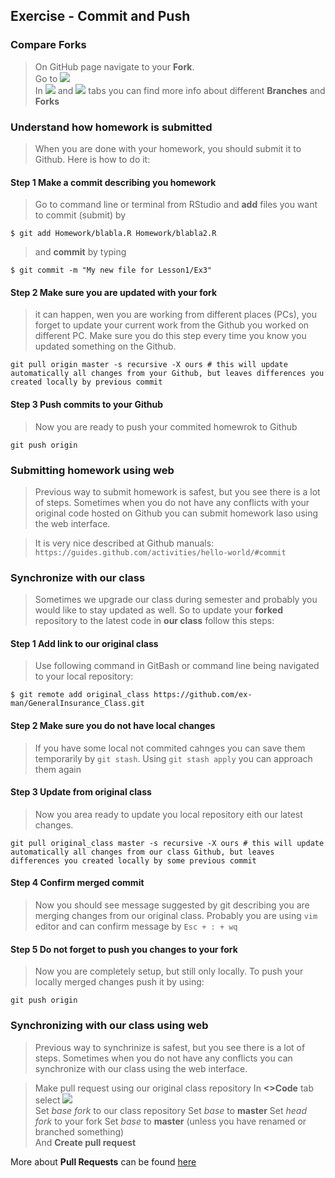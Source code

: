 ## Exercise - Commit and Push
### Compare Forks
> On GitHub page navigate to your **Fork**.  
> Go to ![](../Support/About_git_files/Insights.png)  
> In ![](../Support/About_git_files/Network.png) and ![](../Support/About_git_files/Forks.png) tabs you can find more info about different **Branches** and **Forks**  

### Understand how homework is submitted
> When you are done with your homework, you should submit it to Github. Here is how to do it:

#### Step 1 Make a commit describing you homework
> Go to command line or terminal from RStudio and **add** files you want to commit (submit) by

`$ git add Homework/blabla.R Homework/blabla2.R`  
> and **commit** by typing

`$ git commit -m "My new file for Lesson1/Ex3"`  

#### Step 2 Make sure you are updated with your fork
> it can happen, wen you are working from different places (PCs), you forget to update your current work from the Github you worked on different PC. Make sure you do this step every time you know you updated something on the Github.

`git pull origin master -s recursive -X ours # this will update automatically all changes from your Github, but leaves differences you created locally by previous commit`

#### Step 3 Push commits to your Github
> Now you are ready to push your commited homewrok to Github

`git push origin`

### Submitting homework using web
> Previous way to submit homework is safest, but you see there is a lot of steps. Sometimes when you do not have any conflicts with your original code hosted on Github you can submit homework laso using the web interface.

> It is very nice described at Github manuals: `https://guides.github.com/activities/hello-world/#commit`

### Synchronize with our class
> Sometimes we upgrade our class during semester and probably you would like to stay updated as well. So to update your __forked__ repository to the latest code in __our class__ follow this steps:

#### Step 1 Add link to our original class
> Use following command in GitBash or command line being navigated to your local repository:  

`$ git remote add original_class https://github.com/ex-man/GeneralInsurance_Class.git`

#### Step 2 Make sure you do not have local changes
> If you have some local not commited cahnges you can save them temporarily by `git stash`. Using `git stash apply` you can approach them again

#### Step 3 Update from original class
> Now you area ready to update you local repository eith our latest changes.

`git pull original_class master -s recursive -X ours # this will update automatically all changes from our class Github, but leaves differences you created locally by some previous commit`

#### Step 4 Confirm merged commit
> Now you should see message suggested by git describing you are merging changes from our original class. Probably you are using `vim` editor and can confirm message by `Esc + : + wq`

#### Step 5 Do not forget to push you changes to your fork
> Now you are completely setup, but still only locally. To push your locally merged changes push it by using: 

`git push origin`

### Synchronizing with our class using web
> Previous way to synchrinize is safest, but you see there is a lot of steps. Sometimes when you do not have any conflicts you can synchronize with our class using the web interface.

> Make pull request using our original class repository 
> In **<>Code** tab select ![](../Support/About_git_files/NewPullRequest.png)  
> Set *base fork* to our class repository 
> Set *base* to **master** 
> Set *head fork* to your fork
> Set *base* to **master** (unless you have renamed or branched something)  
> And **Create pull request**

More about **Pull Requests** can be found [here](https://help.github.com/articles/checking-out-pull-requests-locally)
